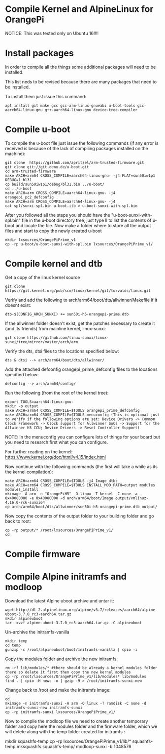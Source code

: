 # Compile Kernel and AlpineLinux for OrangePi

NOTICE: This was tested only on Ubuntu 16!!!!

# Install packages

In order to compile all the things some additional packages will need to be installed.

This list neds to be revised because there are many packages that need to be installed.

To install them just issue this command:
```
apt install git make gcc gcc-arm-linux-gnueabi u-boot-tools gcc-aarch64-linux-gnu g++-aarch64-linux-gnu device-tree-compiler 
```
# Compile u-boot

To compile the u-boot file just issue the following commands (if any error is received is because of the lack of compiling packages installed on the machine):
```
git clone  https://github.com/apritzel/arm-trusted-firmware.git
git clone git://git.denx.de/u-boot.git
cd arm-trusted-firmware
make ARCH=arm64 CROSS_COMPILE=aarch64-linux-gnu- -j4 PLAT=sun50iw1p1 DEBUG=1 bl31
cp build/sun50iw1p1/debug/bl31.bin ../u-boot/
cd ../u-boot
make ARCH=arm CROSS_COMPILE=aarch64-linux-gnu- -j4 orangepi_pc2_defconfig
make ARCH=arm CROSS_COMPILE=aarch64-linux-gnu- -j4
cat spl/sunxi-spl.bin u-boot.itb > u-boot-sunxi-with-spl.bin
```

After you followed all the steps you should have the "u-boot-sunxi-with-spl.bin" file in the u-boot directory tree, just type ll to list the contents of u-boot and locate the file.
Now make a folder where to store all the output files and start to copy the newly created u-boot
```
mkdir lxsources/OrangePiPrime_v1
cp -rp u-boot/u-boot-sunxi-with-spl.bin lxsources/OrangePiPrime_v1/
```

# Compile kernel and dtb

Get a copy of the linux kernel source
```
git clone https://git.kernel.org/pub/scm/linux/kernel/git/torvalds/linux.git
```

Verify and add the following to arch/arm64/boot/dts/allwinner/Makefile if it doesnt exist:
```
dtb-$(CONFIG_ARCH_SUNXI) += sun50i-h5-orangepi-prime.dtb
```

If the allwinner folder doesn't exist, get the patches necessary to create it (and its friends) from mainline kernel, linux-sunxi:
```
git clone https://github.com/linux-sunxi/linux-sunxi/tree/mirror/master/arch/arm
```

Verify the dts, dtsi files to the locations specified below:
```
dts & dtsi --> arch/arm64/boot/dts/allwinner/
```

Add the attached defconfig orangepi_prime_defconfig files to the locations specified below:
```
defconfig --> arch/arm64/config/
```

Run the following (from the root of the kernel tree):
 ```
export TOOLS=aarch64-linux-gnu-
mkdir -p output
make ARCH=arm64 CROSS_COMPILE=$TOOLS orangepi_prime_defconfig
make ARCH=arm64 CROSS_COMPILE=$TOOLS menuconfig (This is optional just to verify if the following options are set: Device Drivers -> Common Clock Framework -> Clock support for Allwinner SoCs -> Support for the Allwinner H3 CCU; Device Drivers -> Reset Controller Support)
```
NOTE: In the menuconfig you can configure lots of things for your board but you need to research first what you can configure. 

For further reading on the kernel: https://www.kernel.org/doc/html/v4.15/index.html

Now continue with the following commands (the first will take a while as its the kernel compilation):
```
make ARCH=arm64 CROSS_COMPILE=$TOOLS -j4 Image dtbs
make ARCH=arm64 CROSS_COMPILE=$TOOLS INSTALL_MOD_PATH=output modules modules_install
mkimage -A arm -n "OrangePiH5" -O linux -T kernel -C none -a 0x40080000 -e 0x40080000 -d arch/arm64/boot/Image output/vmlinuz-4.16.0-rc6-sunxi64
cp arch/arm64/boot/dts/allwinner/sun50i-h5-orangepi-prime.dtb output/
```

Now copy the contents of the output folder to your building folder and go back to root:
```
cp -rp output/* /root/lxsources/OrangePiPrime_v1/
cd
```

# Compile firmware



# Compile Alpine initramfs and modloop

Download the latest Alpine uboot archive and untar it:
```
wget http://dl-2.alpinelinux.org/alpine/v3.7/releases/aarch64/alpine-uboot-3.7.0_rc3-aarch64.tar.gz
mkdir alpineuboot
tar -xvzf alpine-uboot-3.7.0_rc3-aarch64.tar.gz -C alpineuboot
```

Un-archive the initramfs-vanilla
```
mkdir temp
cd temp
gunzip -c /root/alpineuboot/boot/initramfs-vanilla | cpio -i
```

Copy the modules folder and archive the new initramfs:
```
rm -rf lib/modules/* #there should be already a kernel modules folder there so delete it first then copy the new kernel modules
cp -rp /root/lxsources/OrangePiPrime_v1/lib/modules* lib/modules
find . | cpio -H newc -o | gzip -9 > /root/initramfs-sunxi-new
```

Change back to /root and make the initramfs image:
```
cd
mkimage -n initramfs-sunxi -A arm -O linux -T ramdisk -C none -d initramfs-sunxi-new initramfs-sunxi
cp -rp initramfs-sunxi lxsources/OrangePiPrime_v1/
```

Now to compile the modloop file we need to create another temporary folder and copy here the modules folder and the firmware folder, which we will delete along with the temp folder created for initramfs :

mkdir squashfs-temp
cp -rp lxsources/OrangePiPrime_v1/lib/* squashfs-temp
mksquashfs squashfs-temp/ modloop-sunxi -b 1048576






